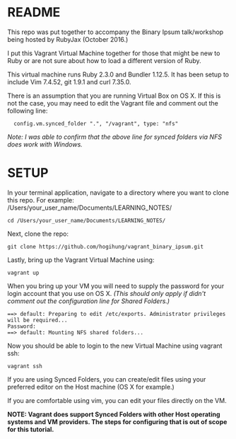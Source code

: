 # README

This repo was put together to accompany the Binary Ipsum talk/workshop being
hosted by RubyJax (October 2016.)

I put this Vagrant Virtual Machine together for those that might be new to Ruby
or are not sure about how to load a different version of Ruby.

This virtual machine runs Ruby 2.3.0 and Bundler 1.12.5.  It has been setup to
include Vim 7.4.52, git 1.9.1 and curl 7.35.0.

There is an assumption that you are running Virtual Box on OS X.  If this is not
the case, you may need to edit the Vagrant file and comment out the following
line:

```
  config.vm.synced_folder ".", "/vagrant", type: "nfs"
```

*Note:  I was able to confirm that the above line for synced folders via NFS does work with Windows.*

# SETUP

In your terminal application, navigate to a directory where you want to clone
this repo.  For example:  /Users/your_user_name/Documents/LEARNING_NOTES/

```
cd /Users/your_user_name/Documents/LEARNING_NOTES/
```

Next, clone the repo:

```
git clone https://github.com/hogihung/vagrant_binary_ipsum.git
```

Lastly, bring up the Vagrant Virtual Machine using:

```
vagrant up
```

When you bring up your VM you will need to supply the password for your login
account that you use on OS X.  *(This should only apply if didn't comment out
the configuration line for Shared Folders.)*

```
==> default: Preparing to edit /etc/exports. Administrator privileges will be required...
Password:
==> default: Mounting NFS shared folders...
```

Now you should be able to login to the new Virtual Machine using vagrant ssh:

```
vagrant ssh
```

If you are using Synced Folders, you can create/edit files using your preferred
editor on the Host machine (OS X for example.)  

If you are comfortable using vim, you can edit your files directly on the VM.

**NOTE: Vagrant does support Synced Folders with other Host operating systems
        and VM providers.  The steps for configuring that is out of scope for
        this tutorial.**

